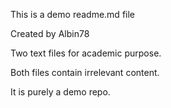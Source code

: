 This is a demo readme.md file

Created by Albin78

Two text files for academic purpose.

Both files contain irrelevant content.

It is purely a demo repo.
